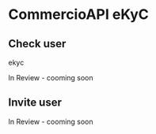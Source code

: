 # CommercioAPI eKyC

<!-- npm run docs:serve  -->

<!-- https://lcd-testnet.commercio.network/docs/did:com:1ug9j7hgaxu6mvfu2kgfdt3hqxn4mrwuztxc7nu/received -->




## Check user

ekyc


In Review  - cooming soon 


## Invite user 

In Review  - cooming soon 
